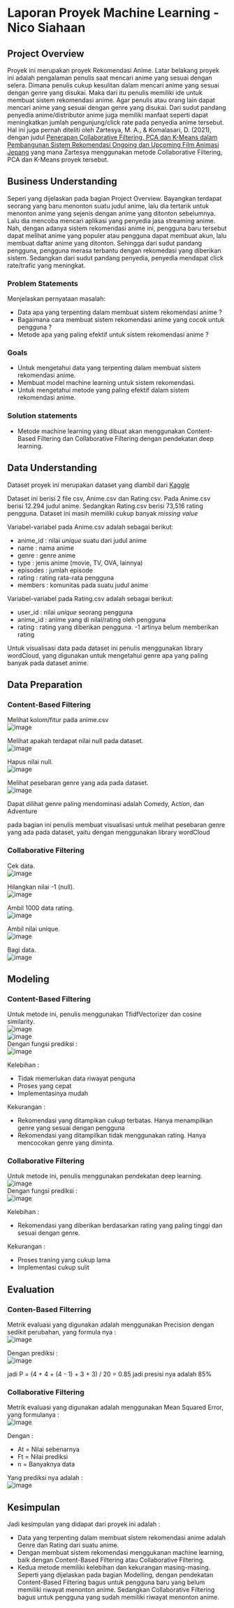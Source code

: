 # Laporan Proyek Machine Learning - Nico Siahaan

## Project Overview
Proyek ini merupakan proyek Rekomendasi Anime. Latar belakang proyek ini adalah pengalaman penulis saat mencari anime yang sesuai dengan selera. Dimana penulis cukup kesulitan dalam mencari anime yang sesuai dengan genre yang disukai. Maka dari itu penulis memiliki ide untuk membuat sistem rekomendasi anime. Agar penulis atau orang lain dapat mencari anime yang sesuai dengan genre yang disukai. Dari sudut pandang penyedia anime/distributor anime juga memiliki manfaat seperti dapat meningkatkan jumlah pengunjung/click rate pada penyedia anime tersebut.
Hal ini juga pernah diteliti oleh Zartesya, M. A., & Komalasari, D. (2021), dengan judul [Penerapan Collaborative Filtering, PCA dan K-Means dalam Pembangunan Sistem Rekomendasi Ongoing dan Upcoming Film Animasi Jepang](https://conference.upnvj.ac.id/index.php/senamika/article/view/1343) yang mana Zartesya menggunakan metode Collaborative Filtering, PCA dan K-Means proyek tersebut.

## Business Understanding
Seperi yang dijelaskan pada bagian Project Overview. Bayangkan terdapat seorang yang baru menonton suatu judul anime, lalu dia tertarik untuk menonton anime yang sejenis dengan anime yang ditonton sebelumnya. Lalu dia mencoba mencari aplikasi yang penyedia jasa streaming anime. Nah, dengan adanya sistem rekomendasi anime ini, pengguna baru tersebut dapat melihat anime yang populer atau pengguna dapat membuat akun, lalu membuat daftar anime yang ditonton. 
Sehingga dari sudut pandang pengguna, pengguna merasa terbantu dengan rekomedasi yang diberikan sistem. Sedangkan dari sudut pandang penyedia, penyedia mendapat click rate/trafic yang meningkat.

### Problem Statements

Menjelaskan pernyataan masalah:
- Data apa yang terpenting dalam membuat sistem rekomendasi anime ?
- Bagaimana cara membuat sistem rekomendasi anime yang cocok untuk pengguna ?
- Metode apa yang paling efektif untuk sistem rekomendasi anime ?

### Goals
- Untuk mengetahui data yang terpenting dalam membuat sistem rekomendasi anime.
- Membuat model machine learning untuk sistem rekomendasi.
- Untuk mengetahui metode yang paling efektif dalam sistem rekomendasi anime.

### Solution statements
 - Metode machine learning yang dibuat akan menggunakan Content-Based Filtering dan Collaborative Filtering dengan pendekatan deep learning.


## Data Understanding
Dataset proyek ini merupakan dataset yang diambil dari [Kaggle](https://www.kaggle.com/datasets/CooperUnion/anime-recommendations-database)

Dataset ini berisi 2 file csv, Anime.csv dan Rating.csv. Pada Anime.csv berisi 12.294 judul anime. Sedangkan Rating.csv berisi 73,516 rating pengguna.
Dataset ini masih memiliki cukup banyak *missing value*

Variabel-variabel pada Anime.csv adalah sebagai berikut:
- anime_id  : nilai *unique* suatu dari judul anime
- name      : nama anime
- genre     : genre anime
- type      : jenis anime (movie, TV, OVA, lainnya)
- episodes  : jumlah episode
- rating    : rating rata-rata pengguna
- members   : komunitas pada suatu judul anime

Variabel-variabel pada Rating.csv adalah sebagai berikut:
- user_id   : nilai *unique* seorang pengguna
- anime_id  : anime yang di nilai/rating oleh pengguna
- rating    : rating yang diberikan pengguna. -1 artinya belum memberikan rating

Untuk visualisasi data pada dataset ini penulis menggunakan library wordCloud, yang digunakan untuk mengetahui genre apa yang paling banyak pada dataset anime.

## Data Preparation
### Content-Based Filtering

Melihat kolom/fitur pada anime.csv\
![image](https://user-images.githubusercontent.com/64530694/189573284-44c89594-a0fc-4f5a-9f77-6efde513b71a.png)
<br>


Melihat apakah terdapat nilai null pada dataset.\
![image](https://user-images.githubusercontent.com/64530694/189573457-9dbf6494-a964-42eb-9f14-4d6fadec8e4d.png)
<br>


Hapus nilai null.\
![image](https://user-images.githubusercontent.com/64530694/189573498-14737488-d87a-4391-aa66-2537af60e280.png)
<br>

Melihat pesebaran genre yang ada pada dataset.\
![image](https://user-images.githubusercontent.com/64530694/189573609-ddbf225a-1a1f-4d4c-8d86-43a333b2f8cb.png)
<br>

Dapat dilihat genre paling mendominasi adalah Comedy, Action, dan Adventure

pada bagian ini penulis membuat visualisasi untuk melihat pesebaran genre yang ada pada dataset, yaitu dengan menggunakan library wordCloud

### Collaborative Filtering
Cek data.\
![image](https://user-images.githubusercontent.com/64530694/189573782-b22a1a28-b2ed-4f83-9d75-b81a13ed8b44.png)
<br>

Hilangkan nilai -1 (null).\
![image](https://user-images.githubusercontent.com/64530694/189573817-2611c0ef-c6eb-4b66-bfc9-748e8d4c9c0c.png)
<br>

Ambil 1000 data rating.\
![image](https://user-images.githubusercontent.com/64530694/189573842-7c26c3ce-403b-4be5-8caf-1f7df740a119.png)
<br>

Ambil nilai unique.\
![image](https://user-images.githubusercontent.com/64530694/189573939-89dd382b-6daa-4e66-ae77-e402214c67f9.png)
<br>

Bagi data.\
![image](https://user-images.githubusercontent.com/64530694/189573998-32d312b0-7568-494d-8c38-fc072d098219.png)



## Modeling
### Content-Based Filtering
Untuk metode ini, penulis menggunakan TfidfVectorizer dan cosine similarity.\
![image](https://user-images.githubusercontent.com/64530694/189574085-5fc70174-8f6a-40b8-86ce-527fd9c27ffe.png)
<br>
![image](https://user-images.githubusercontent.com/64530694/189574169-b7d98200-0746-4e98-88ee-6394691c2444.png)
<br>
Dengan fungsi prediksi :\
![image](https://user-images.githubusercontent.com/64530694/189574248-59e40f7e-000f-4f32-a7a3-57a60e261b8a.png)
<br>

Kelebihan :
- Tidak memerlukan data riwayat penguna
- Proses yang cepat
- Implementasinya mudah

Kekurangan :
- Rekomendasi yang ditampikan cukup terbatas. Hanya menampilkan genre yang sesuai dengan pengguna
- Rekomendasi yang ditampilkan tidak menggunakan rating. Hanya mencocokan genre yang diminta.

### Collaborative Filtering
Untuk metode ini, penulis menggunakan pendekatan deep learning.\
![image](https://user-images.githubusercontent.com/64530694/189574416-1215e14d-33cd-4c67-b625-20d310e2e1a6.png)
<br>
Dengan fungsi prediksi :\
![image](https://user-images.githubusercontent.com/64530694/189574652-5c32f5f1-06a4-4233-baa5-8bfec555013d.png)
<br>


Kelebihan : 
- Rekomendasi yang diberikan berdasarkan rating yang paling tinggi dan sesuai dengan genre.

Kekurangan :
- Proses traning yang cukup lama
- Implementasi cukup sulit

## Evaluation
### Conten-Based Filterring
Metrik evaluasi yang digunakan adalah menggunakan Precision dengan sedikit perubahan, yang formula nya :\
![image](https://user-images.githubusercontent.com/64530694/189574773-7869252c-7871-477e-93e2-c0f5fb06cc67.png)
<br>

Dengan prediksi :\
![image](https://user-images.githubusercontent.com/64530694/189574864-2a7640cd-5d95-4806-b4e5-676835e882c6.png)
<br>

jadi P   = (4 + 4 + (4 - 1) + 3 + 3) / 20 = 0.85
jadi presisi nya adalah 85%


### Collaborative Filtering
Metrik evaluasi yang digunakan adalah menggunakan Mean Squared Error, yang formulanya :\
![image](https://user-images.githubusercontent.com/64530694/189574922-e5cc96b1-30fe-4db7-b508-13aaf8c85c46.png)
<br>

Dengan :
- At = Nilai sebenarnya
- Ft = Nilai prediksi
- n = Banyaknya data

Yang prediksi nya adalah :\
![image](https://user-images.githubusercontent.com/64530694/189575053-9edf84aa-cc3b-42b8-b323-12457300580e.png)
<br>


## Kesimpulan 
Jadi kesimpulan yang didapat dari proyek ini adalah : 
- Data yang terpenting dalam membuat sistem rekomendasi anime adalah Genre dan Rating dari suatu anime.
- Dengan membuat sistem rekomendasi menggukanan machine learning, baik dengan Content-Based Filtering atau Collaborative Filtering.
- Kedua metode memiliki kelebihan dan kekurangan masing-masing. Seperti yang dijelaskan pada bagian Modelling, dengan pendekatan Content-Based Filtering bagus untuk pengguna baru yang belum memiliki riwayat menonton anime. Sedangkan Collaborative Filtering bagus untuk pengguna yang sudah memiliki riwayat menonton anime.
